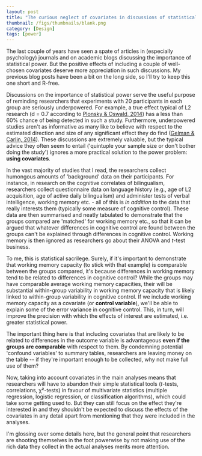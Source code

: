 ```yaml
---
layout: post
title: "The curious neglect of covariates in discussions of statistical power"
thumbnail: /figs/thumbnails/blank.png
category: [Design]
tags: [power]
---
```


The last couple of years have seen a spate of articles in (especially psychology) journals and on academic blogs discussing the importance of statistical power.
But the positive effects of including a couple of well-chosen covariates deserve more appreciation in such discussions.
My previous blog posts have been a bit on the long side, so I'll try to keep this one short and R-free.

<!--more-->

Discussions on the importance of statistical power serve the useful purpose of reminding researchers that experiments with 20 participants in each group are seriously underpowered. For example, a true effect typical of L2 research (d = 0.7 according to [Plonsky & Oswald, 2014](http://dx.doi.org/10.1111/lang.12079)) has a less than 60% chance of being detected in such a study. Furthermore, underpowered studies aren't as informative as many like to believe with respect to the estimated direction and size of any significant effect they do find ([Gelman & Carlin, 2014](http://dx.doi.org/10.1177/1745691614551642)).
These discussions are extremely valuable, but the typical advice they often seem to entail ('quintuple your sample size or don't bother doing the study') ignores a more practical solution to the power problem: **using covariates**.

In the vast majority of studies that I read, the researchers collect humongous amounts of 'background' data on their participants. For instance, in research on the cognitive correlates of bilingualism, researchers collect questionnaire data on language history (e.g., age of L2 acquisition, age of active daily bilingualism) and administer tests of verbal intelligence, working memory etc. - all of this is _in addition to_ the data that really interests them (typically some measure of cognitive control). These data are then summarised and neatly tabulated to demonstrate that the groups compared are 'matched' for working memory etc., so that it can be argued that whatever differences in cognitive control are found between the groups can't be explained through differences in cognitive control. Working memory is then ignored as researchers go about their ANOVA and _t_-test business.

To me, this is statistical sacrilege. Surely, if it's important to demonstrate that working memory capacity (to stick with that example) is comparable between the groups compared, it's because differences in working memory tend to be related to differences in cognitive control? 
While the groups may have comparable average working memory capacities, their will be substantial within-group variability in working memory capacity that is likely linked to within-group variability in cognitive control.
If we include working memory capacity as a covariate (or **control variable**), we'll be able to explain some of the error variance in cognitive control.
This, in turn, will improve the precision with which the effects of interest are estimated, i.e. greater statistical power.

The important thing here is that including covariates that are likely to be related to differences in the outcome variable is advantageous **even if the groups are comparable** with respect to them. By condemning potential 'confound variables' to summary tables, researchers are leaving money on the table -- if they're important enough to be collected, why not make full use of them?

Now, taking into account covariates in the main analyses means that researchers will have to abandon their simple statistical tools (_t_-tests, correlations, χ²-tests) in favour of multivariate statistics (multiple regression, logistic regression, or classification algorithms), which could take some getting used to.
But they can still focus on the effect they're interested in and they shouldn't be expected to discuss the effects of the covariates in any detail apart from mentioning that they were included in the analyses.

I'm glossing over some details here, but the general point that researchers are shooting themselves in the foot powerwise by not making use of the rich data they collect in the actual analyses merits more attention.
